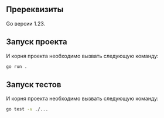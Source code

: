 ## Пререквизиты
Go версии 1.23.

## Запуск проекта
И корня проекта необходимо вызвать следующую команду:
```bash
go run .
```

## Запуск тестов
И корня проекта необходимо вызвать следующую команду:
```bash
go test -v ./...
```